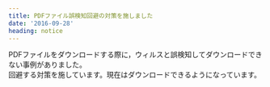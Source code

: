 ```yaml
---
title: PDFファイル誤検知回避の対策を施しました
date: '2016-09-28'
heading: notice
---
```


PDFファイルをダウンロードする際に，ウィルスと誤検知してダウンロードできない事例がありました。  
 回避する対策を施しています。現在はダウンロードできるようになっています。  
